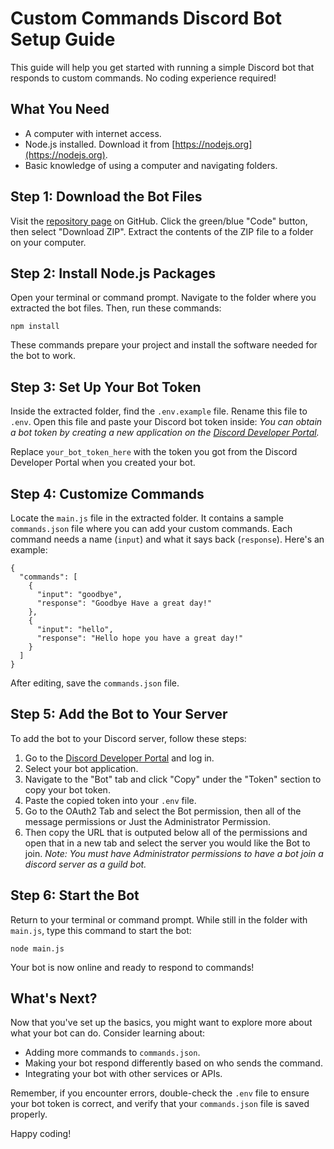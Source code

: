 # Custom Commands Discord Bot Setup Guide

This guide will help you get started with running a simple Discord bot that responds to custom commands. No coding experience required!

## What You Need

- A computer with internet access.
- Node.js installed. Download it from [https://nodejs.org](https://nodejs.org).
- Basic knowledge of using a computer and navigating folders.

## Step 1: Download the Bot Files

Visit the [repository page](https://github.com/SatinCake/custom-commands-discord-bot) on GitHub. Click the green/blue "Code" button, then select "Download ZIP". Extract the contents of the ZIP file to a folder on your computer.

## Step 2: Install Node.js Packages

Open your terminal or command prompt. Navigate to the folder where you extracted the bot files. Then, run these commands:

`npm install`

These commands prepare your project and install the software needed for the bot to work.

## Step 3: Set Up Your Bot Token

Inside the extracted folder, find the `.env.example` file. Rename this file to `.env`. Open this file and paste your Discord bot token inside: *You can obtain a bot token by creating a new application on the [Discord Developer Portal](https://discord.com/developers/applications).*


Replace `your_bot_token_here` with the token you got from the Discord Developer Portal when you created your bot.

## Step 4: Customize Commands

Locate the `main.js` file in the extracted folder. It contains a sample `commands.json` file where you can add your custom commands. Each command needs a name (`input`) and what it says back (`response`). Here's an example:

```
{
  "commands": [
    {
      "input": "goodbye",
      "response": "Goodbye Have a great day!"
    },
    {
      "input": "hello",
      "response": "Hello hope you have a great day!"
    }
  ]
}
```


After editing, save the `commands.json` file.

## Step 5: Add the Bot to Your Server

To add the bot to your Discord server, follow these steps:

1. Go to the [Discord Developer Portal](https://discord.com/developers/applications) and log in.
2. Select your bot application.
3. Navigate to the "Bot" tab and click "Copy" under the "Token" section to copy your bot token.
4. Paste the copied token into your `.env` file.
5. Go to the OAuth2 Tab and select the Bot permission, then all of the message permissions or Just the Administrator Permission.
6. Then copy the URL that is outputed below all of the permissions and open that in a new tab and select the server you would like the Bot to join. *Note: You must have Administrator permissions to have a bot join a discord server as a guild bot.*


## Step 6: Start the Bot

Return to your terminal or command prompt. While still in the folder with `main.js`, type this command to start the bot:

`node main.js`

Your bot is now online and ready to respond to commands!

## What's Next?

Now that you've set up the basics, you might want to explore more about what your bot can do. Consider learning about:

- Adding more commands to `commands.json`.
- Making your bot respond differently based on who sends the command.
- Integrating your bot with other services or APIs.

Remember, if you encounter errors, double-check the `.env` file to ensure your bot token is correct, and verify that your `commands.json` file is saved properly.

Happy coding!

